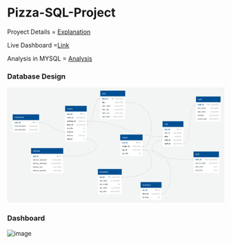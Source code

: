 # Pizza-SQL-Project

Proyect Details =  [Explanation](https://gerblake77.wixsite.com/portafolioger/post/pizza-project-sql-power-bi)

Live Dashboard =[Link](https://www.novypro.com/project/pizza-restaurant-design-power-bi)

Analysis in MYSQL = [Analysis](https://github.com/Gaboytes/Pizza-SQL-Project/blob/main/Data%20Exploration%20Analysis.sql)

### Database Design
![design](https://github.com/Gaboytes/Pizza-SQL-Project/blob/main/Database%20Design/Captura%20de%20pantalla%202023-10-07%20223748.png)


### Dashboard
![image](https://github.com/Gaboytes/Pizza-SQL-Project/assets/145523136/bc7eba8d-cf2a-448b-aa8c-519d99d47d53)
